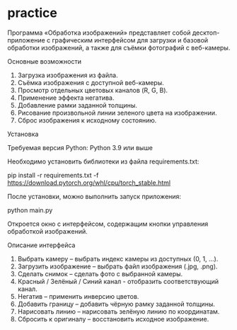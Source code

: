 # practice
Программа «Обработка изображений» представляет собой десктоп-приложение с графическим интерфейсом для загрузки и базовой обработки изображений, а также для съёмки фотографий с веб-камеры.
	
Основные возможности

1.	Загрузка изображения из файла.
2.	Съёмка изображения с доступной веб-камеры.
3.	Просмотр отдельных цветовых каналов (R, G, B).
4.	Применение эффекта негатива.
5.	Добавление рамки заданной толщины.
6.	Рисование произвольной линии зеленого цвета на изображении.
7.	Сброс изображения к исходному состоянию.

Установка

Требуемая версия Python:
Python 3.9 или выше

Необходимо установить библиотеки из файла requirements.txt:

pip install -r requirements.txt -f https://download.pytorch.org/whl/cpu/torch_stable.html

После установки, можно выполнить запуск приложения:

python main.py

Откроется окно с интерфейсом, содержащим кнопки управления обработкой изображений.

Описание интерфейса

1.	Выбрать камеру – выбрать индекс камеры из доступных (0, 1, ...).
2.	Загрузить изображение – выбрать файл изображения (.jpg, .png).
3.	Сделать снимок – сделать фото с выбранной камеры.
4.	Красный / Зелёный / Синий канал - отобразить соответствующий канал.
5.	Негатив – применить инверсию цветов.
6.	Добавить границу – добавить чёрную рамку заданной толщины.
7.	Нарисовать линию – нарисовать зелёную линию по координатам.
8.	Сбросить к оригиналу – восстановить исходное изображение.
